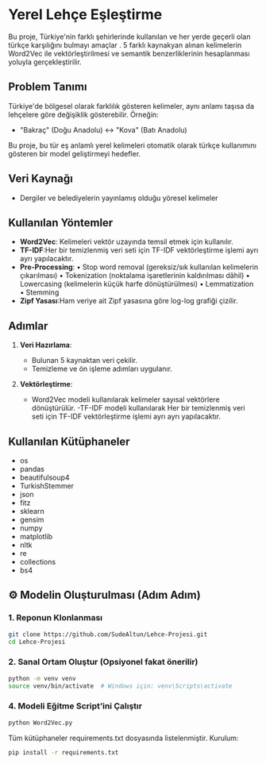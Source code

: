 # Yerel Lehçe Eşleştirme

Bu proje, Türkiye'nin farklı şehirlerinde kullanılan ve her yerde geçerli olan türkçe karşılığını bulmayı amaçlar . 5 farklı kaynakyan alınan kelimelerin Word2Vec ile vektörleştirilmesi ve semantik benzerliklerinin hesaplanması yoluyla gerçekleştirilir.

## Problem Tanımı

Türkiye'de bölgesel olarak farklılık gösteren kelimeler, aynı anlamı taşısa da lehçelere göre değişiklik gösterebilir. Örneğin:

- "Bakraç" (Doğu Anadolu) ↔ "Kova" (Batı Anadolu)

Bu proje, bu tür eş anlamlı yerel kelimeleri otomatik olarak türkçe kullanımını gösteren bir model geliştirmeyi hedefler.

## Veri Kaynağı

- Dergiler ve belediyelerin yayınlamış olduğu yöresel kelimeler

##  Kullanılan Yöntemler

- **Word2Vec**: Kelimeleri vektör uzayında temsil etmek için kullanılır.
- **TF-IDF**:Her bir temizlenmiş veri seti için TF-IDF vektörleştirme 
işlemi ayrı ayrı yapılacaktır.
- **Pre-Processing**:
   • Stop word removal (gereksiz/sık kullanılan kelimelerin çıkarılması) 
   • Tokenization (noktalama işaretlerinin kaldırılması dâhil) 
   • Lowercasing (kelimelerin küçük harfe dönüştürülmesi) 
   • Lemmatization 
   • Stemming 
- **Zipf Yasası**:Ham veriye ait Zipf yasasına göre log-log grafiği çizilir. 

##  Adımlar

1. **Veri Hazırlama**:
   - Bulunan 5 kaynaktan veri çekilir.
   - Temizleme ve ön işleme adımları uygulanır.

2. **Vektörleştirme**:
   - Word2Vec modeli kullanılarak kelimeler sayısal vektörlere dönüştürülür.
   -TF-IDF modeli kullanılarak Her bir temizlenmiş veri seti için TF-IDF vektörleştirme 
işlemi ayrı ayrı yapılacaktır.

## Kullanılan Kütüphaneler
- os
- pandas
- beautifulsoup4
- TurkishStemmer
- json
- fitz
- sklearn
- gensim
- numpy
- matplotlib
- nltk
- re
- collections
- bs4

## ⚙️ Modelin Oluşturulması (Adım Adım)

### 1. Reponun Klonlanması

```bash
git clone https://github.com/SudeAltun/Lehce-Projesi.git
cd Lehce-Projesi
```

### 2. Sanal Ortam Oluştur (Opsiyonel fakat önerilir)

```bash
python -m venv venv
source venv/bin/activate  # Windows için: venv\Scripts\activate
```

### 4. Modeli Eğitme Script’ini Çalıştır
```bash
python Word2Vec.py
```

Tüm kütüphaneler requirements.txt dosyasında listelenmiştir.
Kurulum:
```bash
pip install -r requirements.txt
```

